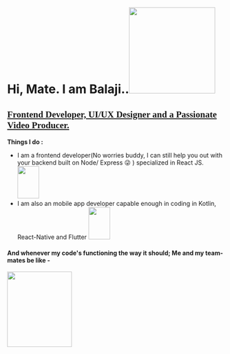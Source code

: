 
<h1> Hi, Mate. I am Balaji..<img src="https://media.giphy.com/media/Wj7lNjMNDxSmc/giphy.gif" width="200" height="200"> </h1>

<h2 style="text-decoration:underline; font-family:Gabriola">Frontend Developer, UI/UX Designer and a Passionate Video Producer. </h2>

**Things I do :**
- I am a frontend developer(No worries buddy, I can still help you out with your backend built on Node/ Express 😜 ) specialized in React JS. <img src="https://media.giphy.com/media/YBkTzzyNewWtUANTso/giphy.gif" width="50" height="75">
- I am also an mobile app developer capable enough in coding in Kotlin, React-Native and Flutter <img src="https://media.giphy.com/media/ZVik7pBtu9dNS/giphy.gif" width="50" height="75">

<h4>And whenever my code's functioning the way it should; Me and my team-mates be like - </h4>

<img src="https://media.giphy.com/media/12BYUePgtn7sis/giphy.gif" width="150" height="175">


<!--
**Balaji-Kotni/Balaji-Kotni** is a ✨ _special_ ✨ repository because its `README.md` (this file) appears on your GitHub profile.

Here are some ideas to get you started:

- 🔭 I’m currently working on ...
- 🌱 I’m currently learning ...
- 👯 I’m looking to collaborate on ...
- 🤔 I’m looking for help with ...
- 💬 Ask me about ...
- 📫 How to reach me: ...
- 😄 Pronouns: ...
- ⚡ Fun fact: ...
-->
